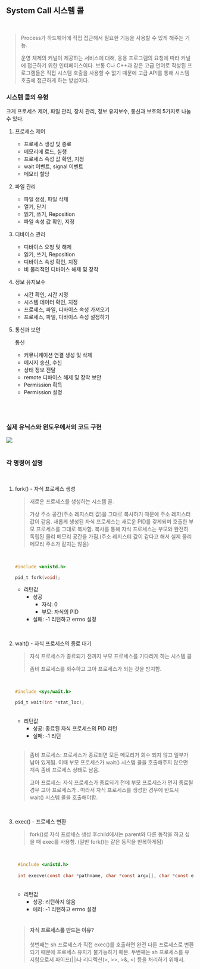 ## System Call 시스템 콜

<br/>

> Process가 하드웨어에 직접 접근해서 필요한 기능을 사용할 수 있게 해주는 기능.
> 
> 운영 체제의 커널이 제공하는 서비스에 대해, 응용 프로그램의 요청에 따라 커널에 접근하기 위한 인터페이스이다. 보통 C나 C++과 같은 고급 언어로 작성된 프로그램들은 직접 시스템 호출을 사용할 수 없기 때문에 고급 API를 통해 시스템 호출에 접근하게 하는 방법이다.


### 시스템 콜의 유형

크게 프로세스 제어, 파일 관리, 장치 관리, 정보 유지보수, 통신과 보호의 5가지로 나눌 수 있다.


1. 프로세스 제어

   - 프로세스 생성 및 종료
   - 메모리에 로드, 실행
   - 프로세스 속성 값 확인, 지정
   - wait 이벤트, signal 이벤트
   - 메모리 할당


2. 파일 관리

   - 파일 생성, 파일 삭제
   - 열기, 닫기
   - 읽기, 쓰기, Reposition
   - 파일 속성 값 확인, 지정


3. 디바이스 관리

   - 디바이스 요청 및 해제
   - 읽기, 쓰기, Reposition
   - 디바이스 속성 확인, 지정
   - 비 물리적인 디바이스 해제 및 장착


4. 정보 유지보수

   - 시간 확인, 시간 지정
   - 시스템 데이터 확인, 지정
   - 프로세스, 파일, 디바이스 속성 가져오기
   - 프로세스, 파일, 디바이스 속성 설정하기


5. 통신과 보안

   통신
   - 커뮤니케이션 연결 생성 및 삭제
   - 메시지 송신, 수신
   - 상태 정보 전달
   - remote 디바이스 해제 및 장착
   보안
   - Permission 획득
   - Permission 설정



<br/>
<br/>

### 실제 유닉스와 윈도우에서의 코드 구현
<image src ="https://img1.daumcdn.net/thumb/R1280x0/?scode=mtistory2&fname=https%3A%2F%2Fblog.kakaocdn.net%2Fdn%2FcA9in9%2Fbtqw9OAIYdZ%2FkKNVkBl0y9k9R3EjTNyNI0%2Fimg.png" />

<br/>
<br/>

### 각 명령어 설명


<br/>

1. fork() - 자식 프로세스 생성

    > 새로운 프로세스를 생성하는 시스템 콜. 
    > 
    > 가상 주소 공간(주소 레지스터 값)을 그대로 복사하기 때문에 주소 레지스터 값이 같음. 새롭게 생성된 자식 프로세스는 새로운 PID를 갖게되며 호출한 부모 프로세스를 그대로 복사함. 복사를 통해 자식 프로세스는 부모와 완전히 독립된 물리 메모리 공간을 가짐.(주소 레지스터 값이 같다고 해서 실제 물리 메모리 주소가 같지는 않음)
   
   <br/>
   
   ``` c
   #include <unistd.h>
   
   pid_t fork(void);
   ```

    - 리턴값
      - 성공
        - 자식: 0
        - 부모: 자식의 PID
      - 실패: -1 리턴하고 errno 설정


<br/>

2. wait() - 자식 프로세스의 종료 대기

   > 자식 프로세스가 종료되기 전까지 부모 프로세스를 기다리게 하는 시스템 콜
   > 
   > 좀비 프로세스를 회수하고 고아 프로세스가 되는 것을 방지함.

   <br/>
   
   
   ``` c
   #include <sys/wait.h>
   
   pid_t wait(int *stat_loc);
   ```

   <br/>
   
   - 리턴값
      - 성공: 종료된 자식 프로세스의 PID 리턴
      - 실패: -1 리턴
    
   <br/>
   
    > 좀비 프로세스: 프로세스가 종료되면 모든 메모리가 회수 되지 않고 일부가 남아 있게됨. 이때 부모 프로세스가 wait() 시스템 콜을 호출해주지 않으면 계속 좀비 프로세스 상태로 남음.
    > 
    > 고아 프로세스: 자식 프로세스가 종료되기 전에 부모 프로세스가 먼저 종료될 경우 고아 프로세스가 . 따라서 자식 프로세스를 생성한 경우에 반드시 wait() 시스템 콜을 호출해야함.


<br/>

3. exec() - 프로세스 변환

   > fork()로 자식 프로세스 생성 후child에서는 parent와 다른 동작을 하고 싶을 때 exec를 사용함. (일반 fork()는 같은 동작을 반복하게됨)

   <br/>
   
   ``` c
    #include <unistd.h>
    
    int execve(const char *pathname, char *const argv[], char *const envp[]);
   ```

   <br/>
   
   - 리턴값
      - 성공: 리턴하지 않음
      - 에러: -1 리턴하고 errno 설정

   <br/>

   >  #### 자식 프로세스를 만드는 이유? 
   > 
   > 첫번째는 sh 프로세스가 직접 exec()를 호출하면 완전 다른 프로세스로 변환되기 때문에 프로세스 유지가 불가능하기 때문.
   > 두번째는 sh 프로세스를 유지함으로서 파이프(||)나 리디렉션(>, >>, >&, <) 등을 처리하기 위해서.
   
